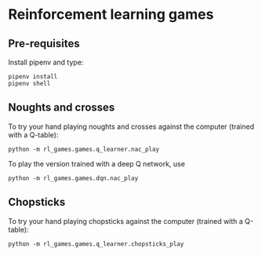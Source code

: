 # Reinforcement learning games

## Pre-requisites

Install pipenv and type:

```
pipenv install
pipenv shell
```

## Noughts and crosses

To try your hand playing noughts and crosses against the computer (trained with a Q-table):

```
python -m rl_games.games.q_learner.nac_play
```

To play the version trained with a deep Q network, use

```
python -m rl_games.games.dqn.nac_play
```

## Chopsticks

To try your hand playing chopsticks against the computer (trained with a Q-table):

```
python -m rl_games.games.q_learner.chopsticks_play
```

